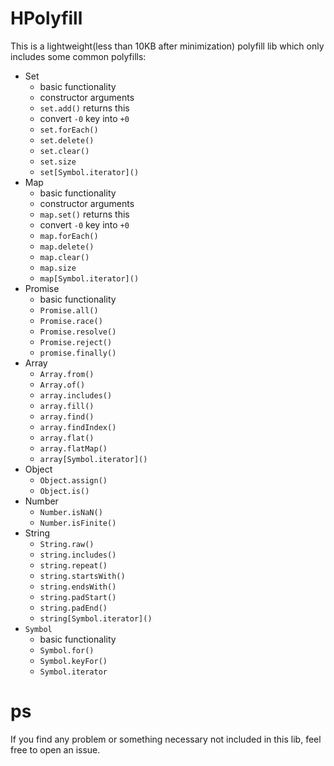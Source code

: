 # HPolyfill

This is a lightweight(less than 10KB after minimization) polyfill lib which only includes some common polyfills:

- Set
    - basic functionality
    - constructor arguments
    - `set.add()` returns this
    - convert `-0` key into `+0`
    - `set.forEach()`
    - `set.delete()`
    - `set.clear()`
    - `set.size`
    - `set[Symbol.iterator]()`
- Map
    - basic functionality
    - constructor arguments
    - `map.set()` returns this
    - convert `-0` key into `+0`
    - `map.forEach()`
    - `map.delete()`
    - `map.clear()`
    - `map.size`
    - `map[Symbol.iterator]()`
- Promise
    - basic functionality
    - `Promise.all()`
    - `Promise.race()`
    - `Promise.resolve()`
    - `Promise.reject()`
    - `promise.finally()`
- Array
    - `Array.from()`
    - `Array.of()`
    - `array.includes()`
    - `array.fill()`
    - `array.find()`
    - `array.findIndex()`
    - `array.flat()`
    - `array.flatMap()`
    - `array[Symbol.iterator]()`
- Object
    - `Object.assign()`
    - `Object.is()`
- Number
    - `Number.isNaN()`
    - `Number.isFinite()`
- String
    - `String.raw()`
    - `string.includes()`
    - `string.repeat()`
    - `string.startsWith()`
    - `string.endsWith()`
    - `string.padStart()`
    - `string.padEnd()`
    - `string[Symbol.iterator]()`
- `Symbol`
    - basic functionality
    - `Symbol.for()`
    - `Symbol.keyFor()`
    - `Symbol.iterator`

# ps

If you find any problem or something necessary not included in this lib, feel free to open an issue.
